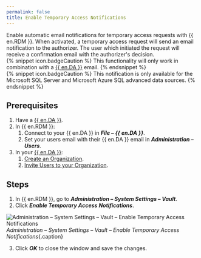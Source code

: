 ```yaml
---
permalink: false
title: Enable Temporary Access Notifications
---
```

Enable automatic email notifications for temporary access requests with {{ en.RDM }}. When activated, a temporary access request will send an email notification to the authorizer. The user which initiated the request will receive a confirmation email with the authorizer's decision.  
{% snippet icon.badgeCaution %}
This functionality will only work in combination with a [{{ en.DA }}](https://helpcloud.devolutions.net/gettingstarted_cloudregistration.html) email.
{% endsnippet %}  
{% snippet icon.badgeCaution %}
This notification is only available for the Microsoft SQL Server and Microsoft Azure SQL advanced data sources.
{% endsnippet %}

## Prerequisites
1. Have a [{{ en.DA }}](https://helpcloud.devolutions.net/gettingstarted_cloudregistration.html).  
1. In {{ en.RDM }}:
    1. Connect to your {{ en.DA }} in ***File – {{ en.DA }}***.
    1. Set your users email with their {{ en.DA }} email in ***Administration – Users***.
1. In your [{{ en.DA }}](https://portal.devolutions.com/):
    1. [Create an Organization](https://helpcloud.devolutions.net/cloud_create_organization.html).
    1. [Invite Users to your Organization](https://helpcloud.devolutions.net/cloud_invite_users_organization.html).

## Steps
1. In {{ en.RDM }}, go to ***Administration – System Settings – Vault***.
1. Click ***Enable Temporary Access Notifications***.

![Administration – System Settings – Vault – Enable Temporary Access Notifications](/img/en/kb/KB4854.png)
*Administration – System Settings – Vault – Enable Temporary Access Notifications*{.caption}

3. Click ***OK*** to close the window and save the changes.
